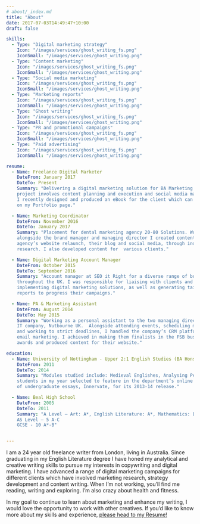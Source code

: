 ```yaml
---
# about/_index.md
title: "About"
date: 2017-07-03T14:49:47+10:00
draft: false

skills:
  - Type: "Digital marketing strategy"
    Icon: "/images/services/ghost_writing_fs.png"
    IconSmall: "/images/services/ghost_writing.png"
  - Type: "Content marketing"
    Icon: "/images/services/ghost_writing_fs.png"
    IconSmall: "/images/services/ghost_writing.png"
  - Type: "Social media marketing"
    Icon: "/images/services/ghost_writing_fs.png"
    IconSmall: "/images/services/ghost_writing.png"
  - Type: "Marketing reports"
    Icon: "/images/services/ghost_writing_fs.png"
    IconSmall: "/images/services/ghost_writing.png"
  - Type: "Ghost writing"
    Icon: "/images/services/ghost_writing_fs.png"
    IconSmall: "/images/services/ghost_writing.png"
  - Type: "PR and promotional campaigns"
    Icon: "/images/services/ghost_writing_fs.png"
    IconSmall: "/images/services/ghost_writing.png"
  - Type: "Paid advertising"
    Icon: "/images/services/ghost_writing_fs.png"
    IconSmall: "/images/services/ghost_writing.png"

resume:
  - Name: Freelance Digital Marketer
    DateFrom: January 2017
    DateTo: Present
    Summary: "Delivering a digital marketing solution for BA Marketing. The
    project involves content planning and execution and social media marketing.
    I recently designed and produced an eBook for the client which can be seen
    on my Portfolio page."

  - Name: Marketing Coordinator
    DateFrom: November 2016
    DateTo: January 2017
    Summary: "Placement for dental marketing agency 20-80 Solutions. Working
    alongside the brand manager and managing director I created content for the
    agency’s website relaunch, their blog and social media, through independent
    research. I also developed content for  various clients."

  - Name: Digital Marketing Account Manager
    DateFrom: October 2015
    DateTo: September 2016
    Summary: "Account manager at SEO it Right for a diverse range of businesses
    throughout the UK. I was responsible for liaising with clients and
    implementing digital marketing solutions, as well as generating tailored
    reports to progress their campaigns."

  - Name: PA & Marketing Assistant
    DateFrom: August 2014
    DateTo: May 2015
    Summary: "Working as a personal assistant to the two managing directors at
    IT company, Nutbourne UK.  Alongside attending events, scheduling meetings
    and working to strict deadlines, I handled the company’s CRM platform and
    email marketing. I achieved in making them finalists in the FSB business
    awards and produced content for their website."

education:
  - Name: University of Nottingham - Upper 2:1 English Studies (BA Hons)
    DateFrom: 2011
    DateTo: 2014
    Summary: "Modules studied include: Medieval Englishes, Analysing Performance, Studying Modern Literature and Language and Context. I was one of the few
    students in my year selected to feature in the department’s online journal
    of undergraduate essays, Innervate, for its 2013-14 release."

  - Name: Beal High School
    DateFrom: 2005
    DateTo: 2011
    Summary: "A Level – Art: A*, English Literature: A*, Mathematics: B
    AS Level – 5 A-C
    GCSE - 10 A*-B"


---
```


I am a 24 year old freelance writer from London, living in Australia. Since
graduating in my English Literature degree I have honed my analytical and
creative writing skills to pursue my interests in copywriting and digital
marketing. I have advanced a range of digital marketing campaigns for different
clients which have involved marketing research, strategy development and content
writing. When I’m not working, you’ll find me reading, writing and exploring.
I’m also crazy about health and fitness.

In my goal to continue to learn about marketing and enhance my writing, I would
love the opportunity to work with other creatives. If you’d like to know more
about my skills and experience, [please head to my Resume!](#resume)
